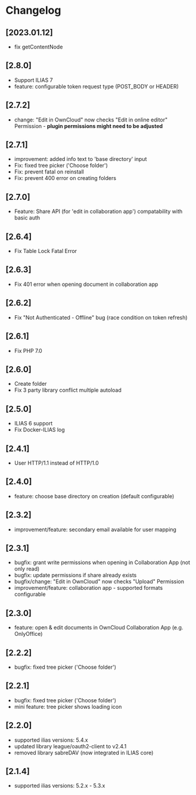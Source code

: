 # Changelog
## [2023.01.12]
- fix getContentNode

## [2.8.0]
- Support ILIAS 7
- feature: configurable token request type (POST_BODY or HEADER)

## [2.7.2]
- change: "Edit in OwnCloud" now checks "Edit in online editor" Permission - **plugin permissions might need to be adjusted**

## [2.7.1]
- improvement: added info text to 'base directory' input
- Fix: fixed tree picker ('Choose folder')
- Fix: prevent fatal on reinstall
- Fix: prevent 400 error on creating folders

## [2.7.0]
- Feature: Share API (for 'edit in collaboration app') compatability with basic auth

## [2.6.4]
- Fix Table Lock Fatal Error

## [2.6.3]
- Fix 401 error when opening document in collaboration app

## [2.6.2]
- Fix "Not Authenticated - Offline" bug (race condition on token refresh)

## [2.6.1]
- Fix PHP 7.0

## [2.6.0]
- Create folder
- Fix 3 party library conflict multiple autoload

## [2.5.0]
- ILIAS 6 support
- Fix Docker-ILIAS log

## [2.4.1]
* User HTTP/1.1 instead of HTTP/1.0

## [2.4.0]
* feature: choose base directory on creation (default configurable)

## [2.3.2]
* improvement/feature: secondary email available for user mapping

## [2.3.1]
* bugfix: grant write permissions when opening in Collaboration App (not only read)
* bugfix: update permissions if share already exists
* bugfix/change: "Edit in OwnCloud" now checks "Upload" Permission
* improvement/feature: collaboration app - supported formats configurable

## [2.3.0]
* feature: open & edit documents in OwnCloud Collaboration App (e.g. OnlyOffice)

## [2.2.2]
* bugfix: fixed tree picker ('Choose folder')

## [2.2.1]
* bugfix: fixed tree picker ('Choose folder')
* mini feature: tree picker shows loading icon

## [2.2.0]
* supported ilias versions: 5.4.x
* updated library league/oauth2-client to v2.4.1
* removed library sabreDAV (now integrated in ILIAS core)

## [2.1.4]
* supported ilias versions: 5.2.x - 5.3.x
